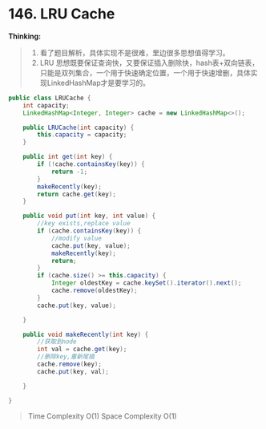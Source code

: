 # **146. LRU Cache**
**Thinking:**
> 1. 看了题目解析，具体实现不是很难，里边很多思想值得学习。
> 2. LRU 思想既要保证查询快，又要保证插入删除快，hash表+双向链表，只能是双列集合，一个用于快速确定位置，一个用于快速增删，具体实现LinkedHashMap才是要学习的。

```java
public class LRUCache {
    int capacity;
    LinkedHashMap<Integer, Integer> cache = new LinkedHashMap<>();

    public LRUCache(int capacity) {
        this.capacity = capacity;
    }

    public int get(int key) {
        if (!cache.containsKey(key)) {
            return -1;
        }
        makeRecently(key);
        return cache.get(key);
    }

    public void put(int key, int value) {
        //key exists,replace value
        if (cache.containsKey(key)) {
            //modify value
            cache.put(key, value);
            makeRecently(key);
            return;
        }
        if (cache.size() >= this.capacity) {
            Integer oldestKey = cache.keySet().iterator().next();
            cache.remove(oldestKey);
        }
        cache.put(key, value);

    }

    public void makeRecently(int key) {
        //获取到node
        int val = cache.get(key);
        //删除key,重新尾插
        cache.remove(key);
        cache.put(key, val);

    }

}
```
> Time  Complexity O(1)
> Space Complexity O(1)
